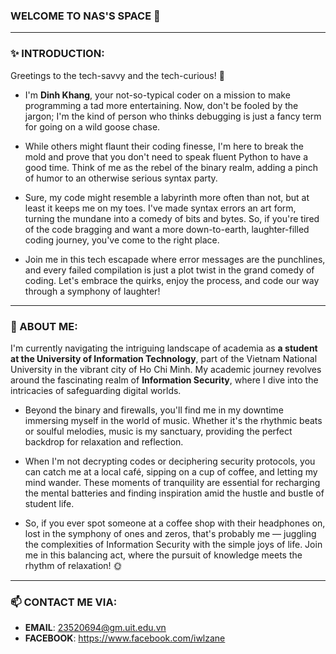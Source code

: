 ### WELCOME TO NAS'S SPACE 🔮

----

### ✨ INTRODUCTION:

Greetings to the tech-savvy and the tech-curious! 🥰

  - I'm **Dinh Khang**, your not-so-typical coder on a mission to make programming a tad more entertaining. Now, don't be fooled by the jargon; I'm the kind of person who thinks debugging is just a fancy term for going on a wild goose chase.

  - While others might flaunt their coding finesse, I'm here to break the mold and prove that you don't need to speak fluent Python to have a good time. Think of me as the rebel of the binary realm, adding a pinch of humor to an otherwise serious syntax party.

  - Sure, my code might resemble a labyrinth more often than not, but at least it keeps me on my toes. I've made syntax errors an art form, turning the mundane into a comedy of bits and bytes. So, if you're tired of the code bragging and want a more down-to-earth, laughter-filled coding journey, you've come to the right place.

  - Join me in this tech escapade where error messages are the punchlines, and every failed compilation is just a plot twist in the grand comedy of coding. Let's embrace the quirks, enjoy the process, and code our way through a symphony of laughter!

----

### 👑 ABOUT ME:

I'm currently navigating the intriguing landscape of academia as **a student at the University of Information Technology**, part of the Vietnam National University in the vibrant city of Ho Chi Minh. My academic journey revolves around the fascinating realm of **Information Security**, where I dive into the intricacies of safeguarding digital worlds.

  - Beyond the binary and firewalls, you'll find me in my downtime immersing myself in the world of music. Whether it's the rhythmic beats or soulful melodies, music is my sanctuary, providing the perfect backdrop for relaxation and reflection.

  - When I'm not decrypting codes or deciphering security protocols, you can catch me at a local café, sipping on a cup of coffee, and letting my mind wander. These moments of tranquility are essential for recharging the mental batteries and finding inspiration amid the hustle and bustle of student life.

  - So, if you ever spot someone at a coffee shop with their headphones on, lost in the symphony of ones and zeros, that's probably me — juggling the complexities of Information Security with the simple joys of life. Join me in this balancing act, where the pursuit of knowledge meets the rhythm of relaxation! 🌞 

----

### 📫 CONTACT ME VIA:
- **EMAIL**: 23520694@gm.uit.edu.vn
- **FACEBOOK**: https://www.facebook.com/iwlzane



<!---
nasnw/nasnw is a ✨ special ✨ repository because its `README.md` (this file) appears on your GitHub profile.
You can click the Preview link to take a look at your changes.
--->

